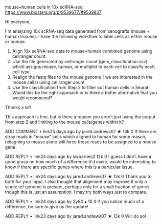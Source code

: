 mouse+human cells in 10x scRNA-seq
https://www.biostars.org/p/9539677/#9539837

Hi everyone,

I'm analyzing 10x scRNA-seq data generated from xenografts (mouse + human tissues). I have the following workflow to label cells as either mouse or human:

1. Align 10x scRNA-seq data to mouse+human combined genome using cellranger count.
2. Use the file generated by cellranger count (gem_classification.csv) which assigns mouse, human, or multiplet to each cell to classify each cell type.
3. Realign the fastq files to the mouse genome ( we are interested in the mouse cells) using cellranger count
4. Use the classification from Step 2 to filter out human cells in Seurat.
Would this be the right approach or is there a better alternative that you would recommend?

Thanks a lot!

This approach is fine, but is there a reason you aren't just using the output from step 2 and limiting to the mouse cells/genes within it?

ADD COMMENT • link25 days ago by jared.andrews07 ★ 13k
0
If there are stray reads in "mouse" cells which aligned to human for some reason, reliagning to mouse alone will force those reads to be assigned to a mouse gene.

ADD REPLY • link24 days ago by swbarnes2  12k
0
I guess I don't have a good grasp on how much of a difference it'd make, would be interesting to know if there are specific genes where this is a particular issue.

ADD REPLY • link24 days ago by jared.andrews07 ★ 13k
0
Thank you to both for your input. I also thought that alignment may improve if only a single ref genome is present, perhaps only for a small fraction of genes - though this is just an assumption. I may try both ways just to compare.

ADD REPLY • link24 days ago by Sy80 ▴ 10
0
If you notice much of a difference, be sure to give us the update!

ADD REPLY • link23 days ago by jared.andrews07 ★ 13k
0
Will do so!
